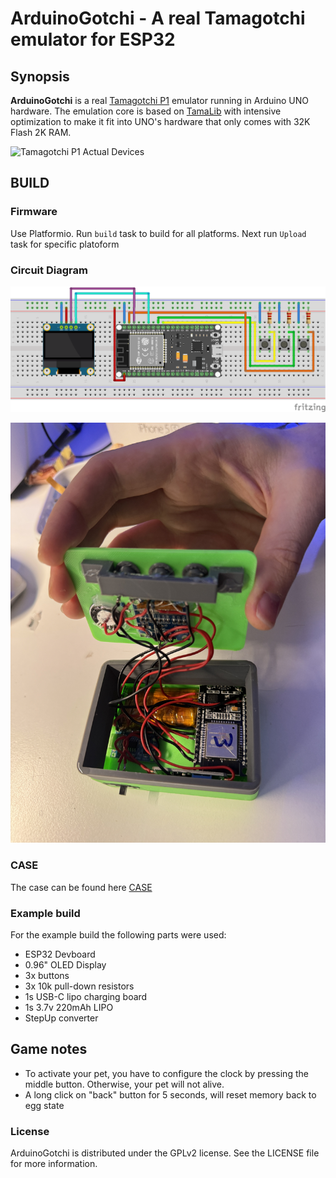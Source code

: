# ArduinoGotchi - A real Tamagotchi emulator for ESP32

## Synopsis

**ArduinoGotchi** is a real [Tamagotchi P1](https://tamagotchi.fandom.com/wiki/Tamagotchi_(1996_Pet)) emulator running in Arduino UNO hardware. The emulation core is based on [TamaLib](https://github.com/jcrona/tamalib) with intensive optimization to make it fit into UNO's hardware that only comes with 32K Flash 2K RAM.

![Tamagotchi P1 Actual Devices](images/TamaP1_devices.jpg)


## BUILD



### Firmware

Use Platformio. Run `build` task to build for all platforms. Next run `Upload` task for specific platoform

### Circuit Diagram

![Circuit Diagram](hardware/TamagotchiESP32_schematic_Steckplatine.png)

![opened case](images/IMG_7096.JPG)

### CASE

The case can be found here [CASE](https://www.thingiverse.com/thing:2374552)


### Example build

For the example build the following parts were used:

* ESP32 Devboard
* 0.96" OLED Display
* 3x buttons
* 3x 10k pull-down resistors
* 1s USB-C lipo charging board
* 1s 3.7v 220mAh LIPO
* StepUp converter


## Game notes

- To activate your pet, you have to configure the clock by pressing the middle button. Otherwise, your pet will not alive.
- A long click on "back" button for 5 seconds, will reset memory back to egg state











### License
ArduinoGotchi is distributed under the GPLv2 license. See the LICENSE file for more information.

